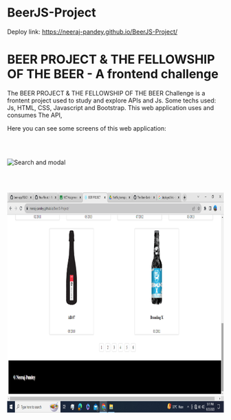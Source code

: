 # BeerJS-Project

Deploy link: https://neeraj-pandey.github.io/BeerJS-Project/

#  BEER PROJECT & THE FELLOWSHIP OF THE BEER - A frontend challenge

The  BEER PROJECT & THE FELLOWSHIP OF THE BEER Challenge is a frontent project used to study and explore APIs and Js. Some techs used: Js, HTML, CSS, Javascript and Bootstrap. This web application uses and consumes The API,

Here you can see some screens of this web application:

<br>
<br>

<img
src="(https://github.com/NEERAJ-PANDEY/BeerJS-Project/blob/725454ec2578ce4ad617916b92fc7feb3606d1a4/Screenshot%20(1440).png)"
raw=true
alt="Search and modal" 
height="512px" 
/>

<br>
<br>

<img
src="https://github.com/NEERAJ-PANDEY/BeerJS-Project/blob/725454ec2578ce4ad617916b92fc7feb3606d1a4/Screenshot%20(1441).png"
raw=true
alt="Advanced search screen" 
height="512px" 
/>

<br>
<br>
